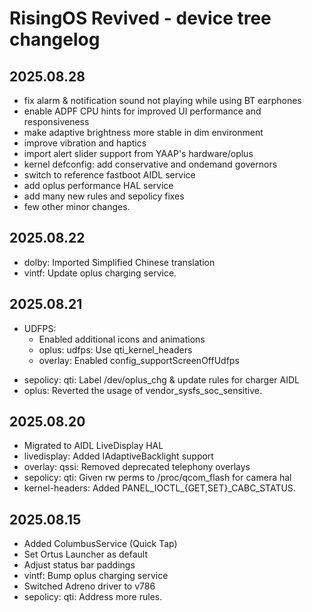 RisingOS Revived - device tree changelog
========================================

2025.08.28
----------
- fix alarm & notification sound not playing while using BT earphones
- enable ADPF CPU hints for improved UI performance and responsiveness
- make adaptive brightness more stable in dim environment
- improve vibration and haptics
- import alert slider support from YAAP's hardware/oplus
- kernel defconfig: add conservative and ondemand governors
- switch to reference fastboot AIDL service
- add oplus performance HAL service
- add many new rules and sepolicy fixes
- few other minor changes.


2025.08.22
----------
- dolby: Imported Simplified Chinese translation
- vintf: Update oplus charging service.


2025.08.21
----------
+ UDFPS:
  - Enabled additional icons and animations
  - oplus: udfps: Use qti_kernel_headers
  - overlay: Enabled config_supportScreenOffUdfps
- sepolicy: qti: Label /dev/oplus_chg & update rules for charger AIDL
- oplus: Reverted the usage of vendor_sysfs_soc_sensitive.


2025.08.20
----------
- Migrated to AIDL LiveDisplay HAL
- livedisplay: Added IAdaptiveBacklight support
- overlay: qssi: Removed deprecated telephony overlays
- sepolicy: qti: Given rw perms to /proc/qcom_flash for camera hal
- kernel-headers: Added PANEL_IOCTL_{GET,SET}_CABC_STATUS.


2025.08.15
----------
- Added ColumbusService (Quick Tap)
- Set Ortus Launcher as default
- Adjust status bar paddings
- vintf: Bump oplus charging service
- Switched Adreno driver to v786
- sepolicy: qti: Address more rules.
